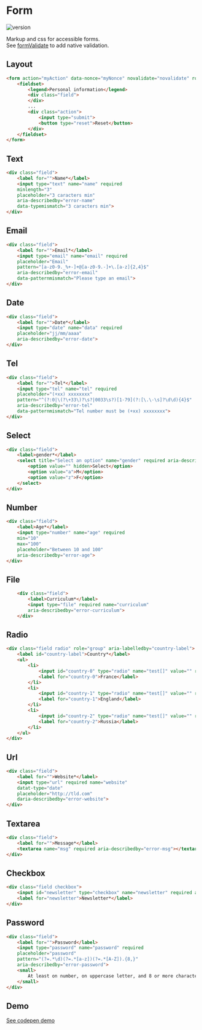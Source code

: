 
# Form

![version](https://img.shields.io/github/manifest-json/v/Natjo/formValidate)

Markup and css for accessible forms.  
See [formValidate](https://github.com/Natjo/formValidate) to add native validation. 

## Layout

```html
<form action="myAction" data-nonce="myNonce" novalidate="novalidate" role="form" aria-label="Contact information" data-mandatory="Mandatory field">
	<fieldset>
		<legend>Personal information</legend>
		<div class="field">
		</div>
		...
		<div class="action">
			<input type="submit">
			<button type="reset">Reset</button>
		</div>
	</fieldset>	
</form>
```
## Text
```html
<div class="field">
	<label for="">Name*</label>
	<input type="text" name="name" required
	minlength="3"
	placeholder="3 caracters min"
	aria-describedby="error-name"
	data-typemismatch="3 caracters min">
</div>
```

## Email
```html
<div class="field">
	<label for="">Email*</label>
	<input type="email" name="email" required 
	placeholder="Email" 
	pattern="[a-z0-9._%+-]+@[a-z0-9.-]+\.[a-z]{2,4}$"
	aria-describedby="error-email" 
	data-patternmismatch="Please type an email">
</div>
```

## Date
```html
<div class="field">
	<label for="">Date*</label>
	<input type="date" name="data" required 
	placeholder="jj/mm/aaaa"
	aria-describedby="error-date">
</div>
```
## Tel
```html
<div class="field">
	<label for="">Tel*</label>
	<input type="tel" name="tel" required
	placeholder="(+xx) xxxxxxxx" 
	pattern="^(?:0|\(?\+33\)?\s?|0033\s?)[1-79](?:[\.\-\s]?\d\d){4}$"
	aria-describedby="error-tel" 
	data-patternmismatch="Tel number must be (+xx) xxxxxxxx">
</div>
```

## Select
```html
<div class="field">
	<label>gender*</label>
	<select title="Select an option" name="gender" required aria-describedby="error-gender">
		<option value="" hidden>Select</option>
		<option value="a">M</option>
		<option value="z">F</option>
	</select>
</div>
```
## Number
```html
<div class="field">
	<label>Age*</label>
	<input type="number" name="age" required 
	min="10" 
	max="100" 
	placeholder="Between 10 and 100"
	aria-describedby="error-age">
</div>
```
## File
```html
	<div class="field">
		<label>Curriculum*</label>
		<input type="file" required name="curriculum"
		aria-describedby="error-curriculum">
	</div>
```

## Radio
```html
<div class="field radio" role="group" aria-labelledby="country-label">
	<label id="country-label">Country*</label>
	<ul>
		<li>
			<input id="country-0" type="radio" name="test[]" value="" required aria-describedby="error-country">
			<label for="country-0">France</label>
		</li>
		<li>
			<input id="country-1" type="radio" name="test[]" value="" required aria-describedby="error-country">
			<label for="country-1">England</label>
		</li>
		<li>
			<input id="country-2" type="radio" name="test[]" value="" required aria-describedby="error-country">
			<label for="country-2">Russia</label>
		</li>
	</ul>
</div>
```

## Url
```html
<div class="field">
	<label for="">Website*</label>
	<input type="url" required name="website"
	datat-type="date"
	placeholder="http://tld.com"
	daria-describedby="error-website">
</div>
```
## Textarea
```html
<div class="field">
	<label for="">Message*</label>
	<textarea name="msg" required aria-describedby="error-msg"></textarea>
</div>
```

## Checkbox
```html
<div class="field checkbox">
	<input id="newsletter" type="checkbox" name="newsletter" required aria-describedby="error-newsletter">
	<label for="newsletter">Newsletter*</label>
</div>
```

## Password
```html
<div class="field">
	<label for="">Password</label>
	<input type="password" name="password" required
	placeholder="password"
	pattern="(?=.*\d)(?=.*[a-z])(?=.*[A-Z]).{8,}"
	aria-describedby="error-password">
	<small>
		At least on number, on uppercase letter, and 8 or more characters
	</small>	
</div>
```

## Demo
[See codepen demo](https://codepen.io/natjo/pen/NmMzNd?editors=0011)


